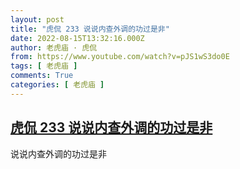```yaml
---
layout: post
title: "虎侃 233 说说内查外调的功过是非"
date: 2022-08-15T13:32:16.000Z
author: 老虎庙 · 虎侃
from: https://www.youtube.com/watch?v=pJS1wS3do0E
tags: [ 老虎庙 ]
comments: True
categories: [ 老虎庙 ]
---
```

<!--1660570336000-->
[虎侃 233 说说内查外调的功过是非](https://www.youtube.com/watch?v=pJS1wS3do0E)
------

<div>
说说内查外调的功过是非
</div>
